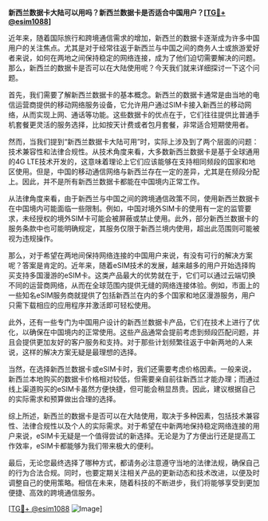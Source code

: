 **新西兰数据卡大陆可以用吗？新西兰数据卡是否适合中国用户？[[TG💪+ @esim1088](https://t.me/s/esim1088)]**

近年来，随着国际旅行和跨境通信需求的增加，新西兰的数据卡逐渐成为许多中国用户的关注焦点。尤其是对于经常往返于新西兰与中国之间的商务人士或旅游爱好者来说，如何在两地之间保持稳定的网络连接，成为了他们迫切需要解决的问题。那么，新西兰的数据卡是否可以在大陆使用呢？今天我们就来详细探讨一下这个问题。

首先，我们需要了解新西兰数据卡的基本概念。新西兰的数据卡通常是由当地的电信运营商提供的移动网络服务设备，它允许用户通过SIM卡接入新西兰的移动网络，从而实现上网、通话等功能。这些数据卡的优点在于，它们往往提供比普通手机套餐更灵活的服务选择，比如按天计费或者包月套餐，非常适合短期使用者。

然而，当我们提到“新西兰数据卡大陆可用”时，实际上涉及到了两个层面的问题：技术兼容性和法律合规性。从技术角度来看，大多数新西兰数据卡是基于全球通用的4G LTE技术开发的，这意味着理论上它们应该能够在支持相同频段的国家和地区使用。但是，中国的移动通信网络与新西兰存在一定的差异，尤其是在频段分配上。因此，并不是所有新西兰数据卡都能在中国境内正常工作。

从法律角度来看，由于新西兰与中国之间的跨境通信政策不同，使用新西兰数据卡在中国境内可能面临一些限制。例如，中国对境外SIM卡的使用有一定的监管要求，未经授权的境外SIM卡可能会被屏蔽或禁止使用。此外，部分新西兰数据卡的服务条款中也可能明确规定，其服务仅限于新西兰境内使用，超出此范围则可能被视为违规操作。

那么，对于希望在两地间保持网络连接的中国用户来说，有没有可行的解决方案呢？答案是肯定的。近年来，随着eSIM技术的发展，越来越多的用户开始选择购买支持多国漫游的eSIM卡。这类产品最大的优势就在于，它们可以通过云端切换不同的运营商网络，从而在全球范围内提供无缝的网络连接体验。例如，市面上的一些知名eSIM服务商就提供了包括新西兰在内的多个国家和地区漫游服务，用户只需下载相应的应用程序并激活即可轻松使用。

此外，还有一些专门为中国用户设计的新西兰数据卡产品，它们在技术上进行了优化，以确保在中国境内的正常使用。这些产品通常会提前考虑到频段匹配问题，并且会提供更加友好的客户服务和支持。对于那些计划频繁往返于中新两地的人来说，这样的解决方案无疑是最理想的选择。

当然，在选择新西兰数据卡或eSIM卡时，我们还需要考虑价格因素。一般来说，新西兰本地购买的数据卡价格相对较低，但需要亲自前往新西兰才能办理；而通过线上渠道购买的eSIM卡虽然方便快捷，但可能会稍显昂贵。因此，建议根据自己的实际需求和预算做出合理的选择。

综上所述，新西兰的数据卡是否可以在大陆使用，取决于多种因素，包括技术兼容性、法律合规性以及个人的实际需求。对于希望在中新两地保持稳定网络连接的用户来说，eSIM卡无疑是一个值得尝试的新选择。无论是为了方便出行还是提高工作效率，eSIM卡都能够为我们带来极大的便利。

最后，无论您最终选择了哪种方式，都请务必注意遵守当地的法律法规，确保自己的行为合法合规。同时，也要定期关注相关产品的更新动态和技术改进，以便及时调整自己的使用策略。相信在未来，随着科技的不断进步，我们将能够享受到更加便捷、高效的跨境通信服务。

[[TG💪+ @esim1088](https://t.me/s/esim1088) ![Image](https://i.postimg.cc/4NQfJmqS/Snipaste-2025-05-13-00-14-12.png)]